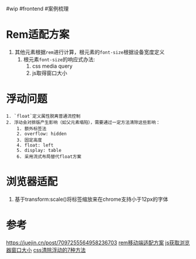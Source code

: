 #wip #frontend #案例梳理 
# Rem适配方案

1. 其他元素根据`rem`进行计算，根元素的`font-size`根据设备宽度定义
	1. 根元素`font-size`的响应式办法:
		1. css media query
		2. js取得窗口大小

# 浮动问题

	1. `float`定义属性脱离普通流控制
	2. 浮动会对排版产生影响（如父元素塌陷），需要通过一定方法清除这些影响：
		1. 额外标签法
		2. overflow: hidden
		3. 固定高度
		4. float: left
		5. display: table
		6. 采用流式布局替代float方案

# 浏览器适配

1. 基于transform:scale()将标签缩放来在chrome支持小于12px的字体

# 参考

https://juejin.cn/post/7097255564958236703
[rem移动端适配方案](https://juejin.cn/post/6964219657473490952)
[js获取浏览器窗口大小](https://cloud.tencent.com/developer/article/1399072)
[css清除浮动的7种方法](https://juejin.cn/post/7202629937790910520)
